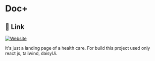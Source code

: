
# Doc+




## 🔗 Link
[![Website](https://img.shields.io/badge/website-000?style=for-the-badge&logo=ko-fi&logoColor=white)](https://tuhindocplus.netlify.app/)








It's just a landing page of a health care.
For build this project used only react js, tailwind, daisyUi.
 
